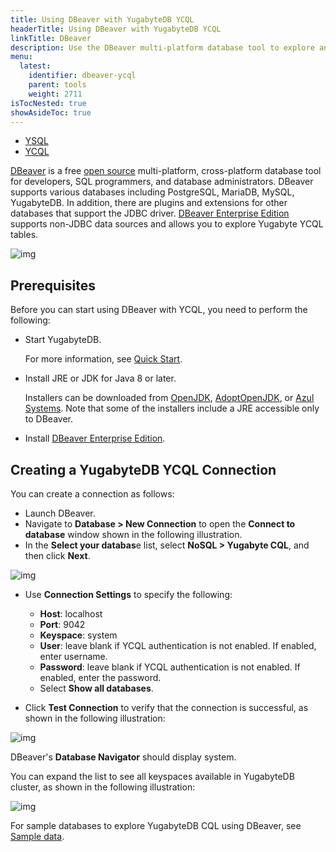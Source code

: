 ```yaml
---
title: Using DBeaver with YugabyteDB YCQL
headerTitle: Using DBeaver with YugabyteDB YCQL
linkTitle: DBeaver
description: Use the DBeaver multi-platform database tool to explore and query YugabyteDB.
menu:
  latest:
    identifier: dbeaver-ycql
    parent: tools
    weight: 2711
isTocNested: true
showAsideToc: true
---
```


<ul class="nav nav-tabs-alt nav-tabs-yb">

  <li >
    <a href="/latest/tools/dbeaver-ysql/" class="nav-link">
      <i class="icon-postgres" aria-hidden="true"></i>
      YSQL
    </a>
  </li>

  <li >
    <a href="/latest/tools/dbeaver-ycql/" class="nav-link active">
      <i class="icon-cassandra" aria-hidden="true"></i>
      YCQL
    </a>
  </li>

</ul>

[DBeaver](https://dbeaver.io/) is a free [open source](https://github.com/dbeaver/dbeaver) multi-platform, cross-platform database tool for developers, SQL programmers, and database administrators. DBeaver supports various databases including PostgreSQL, MariaDB, MySQL, YugabyteDB. In addition, there are plugins and extensions for other databases that support the JDBC driver. [DBeaver Enterprise Edition](https://dbeaver.com/) supports non-JDBC data sources and allows you to explore Yugabyte YCQL tables.

![img](/images/develop/tools/dbeaver/dbeaver-view.png)

## Prerequisites

Before you can start using DBeaver with YCQL, you need to perform the following:

- Start YugabyteDB. 

  For more information, see [Quick Start](https://docs.yugabyte.com/quick-start/install).

- Install JRE or JDK for Java 8 or later. 

  Installers can be downloaded from [OpenJDK](http://jdk.java.net/), [AdoptOpenJDK](https://adoptopenjdk.net/), or [Azul Systems](https://www.azul.com/downloads/zulu-community/). Note that some of the installers include a JRE accessible only to DBeaver. 

- Install [DBeaver Enterprise Edition](https://dbeaver.com/download/enterprise/).


## Creating a YugabyteDB YCQL Connection

You can create a connection as follows:

- Launch DBeaver.
- Navigate to **Database > New Connection** to open the **Connect to database** window shown in the following illustration.
- In the **Select your databas**e list, select **NoSQL > Yugabyte CQL**, and then click **Next**.

![img](/images/develop/tools/dbeaver/dbeaver-select-db-ycql.png)

- Use **Connection Settings** to specify the following:
  - **Host**: localhost
  - **Port**: 9042
  - **Keyspace**: system
  - **User**: leave blank if YCQL authentication is not enabled. If enabled, enter username. 
  - **Password**: leave blank if YCQL authentication is not enabled. If enabled, enter the password.
  - Select **Show all databases**.

- Click **Test Connection** to verify that the connection is successful, as shown in the following illustration:

![img](/images/develop/tools/dbeaver/dbeaver-test-conn-ycql.png)

DBeaver's **Database Navigator** should display system.

You can expand the list to see all keyspaces available in YugabyteDB cluster, as shown in the following illustration:

![img](/images/develop/tools/dbeaver/dbeaver-ycql-system.png)

For sample databases to explore YugabyteDB CQL using DBeaver, see [Sample data](https://docs.yugabyte.com/latest/explore/json-support/jsonb-ycql/#root).
